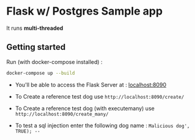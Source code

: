 # Flask w/ Postgres Sample app
It runs **multi-threaded**

## Getting started
Run (with docker-compose installed) :
```bash
docker-compose up --build
```

- You'll be able to access the Flask Server at : [localhost:8090](http://localhost:8090)
- To Create a reference test dog use `http://localhost:8090/create/`
- To Create a reference test dog (with executemany) use `http://localhost:8090/create_many/`

- To test a sql injection enter the following dog name : `Malicious dog', TRUE); -- `
